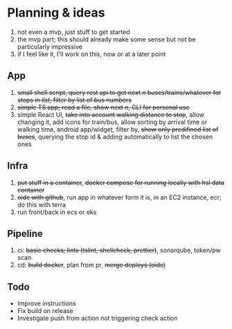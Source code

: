 # Planning & ideas

1. not even a mvp, just stuff to get started
2. the mvp part; this should already make some sense but not be particularly impressive
3. if I feel like it, I'll work on this, now or at a later point

## App

1. ~~small shell script, query rest api to get next _n_ buses/trains/whatever for stops in _list_, filter by list of bus numbers~~
2. ~~simple TS app; read a file, show next _n_, CLI for personal use~~
3. simple React UI, ~~take into account walking distance to stop~~, allow changing it, add icons for train/bus, allow sorting by arrival time or walking time, android app/widget, filter by, ~~show only predifined list of buses~~, querying the stop id & adding automatically to list the chosen ones

## Infra

1. ~~put stuff in a container~~, ~~docker compose for running locally with hsl data container~~
2. ~~oidc with github~~, run app in whatever form it is, in an EC2 instance, ecr; do this with terra
3. run front/back in ecs or eks

## Pipeline

1. ci: ~~basic checks; lints (tslint, shellcheck, prettier)~~, sonarqube, token/pw scan
2. cd: ~~build docker~~, plan from pr, ~~merge deploys (oidc)~~

## Todo

- Improve instructions
- Fix build on release
- Investigate push from action not triggering check action
